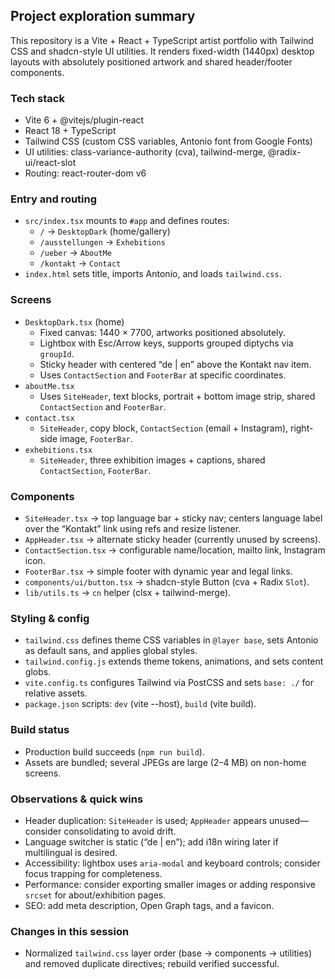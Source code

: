 ## Project exploration summary

This repository is a Vite + React + TypeScript artist portfolio with Tailwind CSS and shadcn-style UI utilities. It renders fixed-width (1440px) desktop layouts with absolutely positioned artwork and shared header/footer components.

### Tech stack
- Vite 6 + @vitejs/plugin-react
- React 18 + TypeScript
- Tailwind CSS (custom CSS variables, Antonio font from Google Fonts)
- UI utilities: class-variance-authority (cva), tailwind-merge, @radix-ui/react-slot
- Routing: react-router-dom v6

### Entry and routing
- `src/index.tsx` mounts to `#app` and defines routes:
  - `/` → `DesktopDark` (home/gallery)
  - `/ausstellungen` → `Exhebitions`
  - `/ueber` → `AboutMe`
  - `/kontakt` → `Contact`
- `index.html` sets title, imports Antonio, and loads `tailwind.css`.

### Screens
- `DesktopDark.tsx` (home)
  - Fixed canvas: 1440 × 7700, artworks positioned absolutely.
  - Lightbox with Esc/Arrow keys, supports grouped diptychs via `groupId`.
  - Sticky header with centered “de | en” above the Kontakt nav item.
  - Uses `ContactSection` and `FooterBar` at specific coordinates.
- `aboutMe.tsx`
  - Uses `SiteHeader`, text blocks, portrait + bottom image strip, shared `ContactSection` and `FooterBar`.
- `contact.tsx`
  - `SiteHeader`, copy block, `ContactSection` (email + Instagram), right-side image, `FooterBar`.
- `exhebitions.tsx`
  - `SiteHeader`, three exhibition images + captions, shared `ContactSection`, `FooterBar`.

### Components
- `SiteHeader.tsx` → top language bar + sticky nav; centers language label over the “Kontakt” link using refs and resize listener.
- `AppHeader.tsx` → alternate sticky header (currently unused by screens).
- `ContactSection.tsx` → configurable name/location, mailto link, Instagram icon.
- `FooterBar.tsx` → simple footer with dynamic year and legal links.
- `components/ui/button.tsx` → shadcn-style Button (cva + Radix `Slot`).
- `lib/utils.ts` → `cn` helper (clsx + tailwind-merge).

### Styling & config
- `tailwind.css` defines theme CSS variables in `@layer base`, sets Antonio as default sans, and applies global styles.
- `tailwind.config.js` extends theme tokens, animations, and sets content globs.
- `vite.config.ts` configures Tailwind via PostCSS and sets `base: ./` for relative assets.
- `package.json` scripts: `dev` (vite --host), `build` (vite build).

### Build status
- Production build succeeds (`npm run build`).
- Assets are bundled; several JPEGs are large (2–4 MB) on non-home screens.

### Observations & quick wins
- Header duplication: `SiteHeader` is used; `AppHeader` appears unused—consider consolidating to avoid drift.
- Language switcher is static (“de | en”); add i18n wiring later if multilingual is desired.
- Accessibility: lightbox uses `aria-modal` and keyboard controls; consider focus trapping for completeness.
- Performance: consider exporting smaller images or adding responsive `srcset` for about/exhibition pages.
- SEO: add meta description, Open Graph tags, and a favicon.

### Changes in this session
- Normalized `tailwind.css` layer order (base → components → utilities) and removed duplicate directives; rebuild verified successful.
